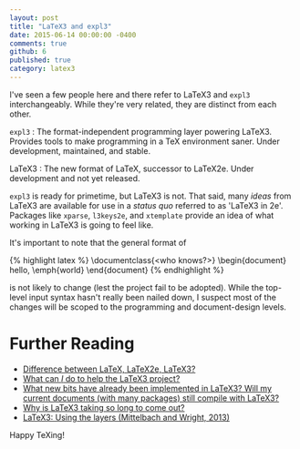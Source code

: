 ```yaml
---
layout: post
title: "LaTeX3 and expl3"
date: 2015-06-14 00:00:00 -0400
comments: true
github: 6
published: true
category: latex3
---
```


I've seen a few people here and there refer to LaTeX3 and `expl3`
interchangeably.  While they're very related, they are distinct from
each other.

`expl3`
: The format-independent programming layer powering LaTeX3.  Provides
tools to make programming in a TeX environment saner.  Under
development, maintained, and stable.

LaTeX3
: The new format of LaTeX, successor to LaTeX2e.  Under development
and not yet released.

`expl3` is ready for primetime, but LaTeX3 is not.  That said, many
*ideas* from LaTeX3 are available for use in a *status quo* referred
to as 'LaTeX3 in 2e'.  Packages like `xparse`, `l3keys2e`, and
`xtemplate` provide an idea of what working in LaTeX3 is going to feel
like.

It's important to note that the general format of

{% highlight latex %}
\documentclass{<who knows?>}
\begin{document}
hello, \emph{world}
\end{document}
{% endhighlight %}

is not likely to change (lest the project fail to be adopted).  While
the top-level input syntax hasn't really been nailed down, I suspect
most of the changes will be scoped to the programming and
document-design levels.

# Further Reading

* [Difference between LaTeX, LaTeX2e, LaTeX3?][l-2e-3]
* [What can *I* do to help the LaTeX3 project?][l3-help]
* [What new bits have already been implemented in LaTeX3? Will my current documents (with many packages) still compile with LaTeX3?][l3-future]
* [Why is LaTeX3 taking so long to come out?][l3-time]
* [LaTeX3: Using the layers (Mittelbach and Wright, 2013)][l3-slides]

Happy TeXing!

[l-2e-3]: http://tex.stackexchange.com/q/13541/17423
[l3-help]: http://tex.stackexchange.com/a/46427/17423
[l3-future]: http://tex.stackexchange.com/a/400/17423
[l3-time]: http://tex.stackexchange.com/q/953/17423
[l3-slides]: http://latex-project.org/papers/2013-10-24-latex3.pdf
